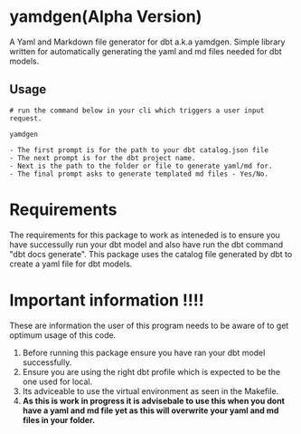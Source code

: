 # yamdgen(Alpha Version)
A Yaml and Markdown file generator for dbt a.k.a yamdgen. Simple library written for automatically generating the yaml and md files needed for dbt models.

## Usage 

```
# run the command below in your cli which triggers a user input request.

yamdgen 

- The first prompt is for the path to your dbt catalog.json file
- The next prompt is for the dbt project name.
- Next is the path to the folder or file to generate yaml/md for.
- The final prompt asks to generate templated md files - Yes/No.
```

# Requirements

The requirements for this package to work as inteneded is to ensure you have successully run your dbt model and also have run the dbt command "dbt docs generate". This package uses the catalog file generated by dbt to create a yaml file for dbt models.

# **Important information !!!!**

These are information the user of this program needs to be aware of to get optimum usage of this code. 

1. Before running this package ensure you have ran your dbt model successfully.
2. Ensure you are using the right dbt profile which is expected to be the one used for local.
3. Its adviceable to use the virtual environment as seen in the Makefile.
4. **As this is work in progress it is advisebale to use this when you dont have a yaml and md file yet as this will  overwrite your yaml and md files in your folder.**



